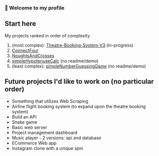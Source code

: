 ### 👋 Welcome to my profile 

## Start here
My projects ranked in order of complexity

1. (most complex): [Theatre-Booking-System-V3](https://github.com/J-Mint/Theatre-Booking-System-V3) (in-progress)
2. [ConnectFour](https://github.com/J-Mint/ConnectFour)
3. [NoughtsAndCrosses](https://github.com/J-Mint/NoughtsAndCrosses)
4. [simpleHypotenuseCalc](https://github.com/J-Mint/simpleHypotenuseCalc) (no readme/demo)
5. (least complex): [simpleNumberGuessingGame](https://github.com/J-Mint/simpleNumberGuessingGame) (no readme/demo)

## Future projects I'd like to work on (no particular order)
- Something that utilizes Web Scraping
- Airline flight booking system (to expand upon the theatre booking system)
- Build an API
- Snake game
- Basic web server
- Project management dashboard
- Music player - 2 versions: api and database 
- ECommerce Web app
- Instagram clone with a unique spin


<!--
**J-Mint/J-Mint** is a ✨ _special_ ✨ repository because its `README.md` (this file) appears on your GitHub profile.

Here are some ideas to get you started:

- 🔭 I’m currently working on ...
- 🌱 I’m currently learning ...
- 👯 I’m looking to collaborate on ...
- 🤔 I’m looking for help with ...
- 💬 Ask me about ...
- 📫 How to reach me: ...
- 😄 Pronouns: ...
- ⚡ Fun fact: ...
-->
